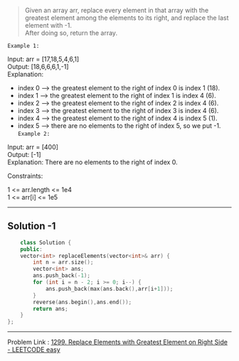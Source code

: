 >Given an array arr, replace every element in that array with the greatest element among the elements to its right, and replace the last element with -1.</br>After doing so, return the array.

 

`Example 1:`

Input: arr = [17,18,5,4,6,1]</br>
Output: [18,6,6,6,1,-1]</br>
Explanation: 
- index 0 --> the greatest element to the right of index 0 is index 1 (18).
- index 1 --> the greatest element to the right of index 1 is index 4 (6).
- index 2 --> the greatest element to the right of index 2 is index 4 (6).
- index 3 --> the greatest element to the right of index 3 is index 4 (6).
- index 4 --> the greatest element to the right of index 4 is index 5 (1).
- index 5 --> there are no elements to the right of index 5, so we put -1.
`Example 2:`

Input: arr = [400]</br>
Output: [-1]</br>
Explanation: There are no elements to the right of index 0.
 

Constraints:

1 <= arr.length <= 1e4 </br>
1 <= arr[i] <= 1e5

---
## Solution -1

```c++
    class Solution {
    public:
    vector<int> replaceElements(vector<int>& arr) {
        int n = arr.size();
        vector<int> ans;
        ans.push_back(-1);
        for (int i = n - 2; i >= 0; i--) {
            ans.push_back(max(ans.back(),arr[i+1]));
        }
        reverse(ans.begin(),ans.end());
        return ans;
    }
};
```
---
Problem Link : [1299. Replace Elements with Greatest Element on Right Side - LEETCODE easy](https://leetcode.com/problems/replace-elements-with-greatest-element-on-right-side/)


